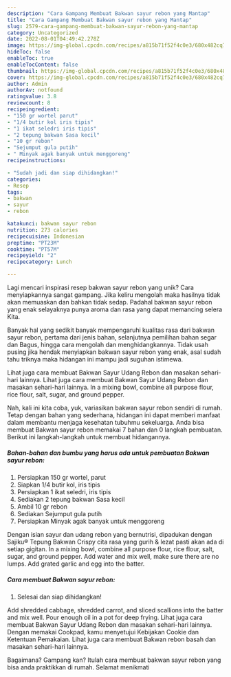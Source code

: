 ```yaml
---
description: "Cara Gampang Membuat Bakwan sayur rebon yang Mantap"
title: "Cara Gampang Membuat Bakwan sayur rebon yang Mantap"
slug: 2579-cara-gampang-membuat-bakwan-sayur-rebon-yang-mantap
category: Uncategorized
date: 2022-08-01T04:49:42.278Z
image: https://img-global.cpcdn.com/recipes/a815b71f52f4c0e3/680x482cq70/bakwan-sayur-rebon-foto-resep-utama.jpg
hideToc: false
enableToc: true
enableTocContent: false
thumbnail: https://img-global.cpcdn.com/recipes/a815b71f52f4c0e3/680x482cq70/bakwan-sayur-rebon-foto-resep-utama.jpg
cover: https://img-global.cpcdn.com/recipes/a815b71f52f4c0e3/680x482cq70/bakwan-sayur-rebon-foto-resep-utama.jpg
author: Admin
authorAv: notfound
ratingvalue: 3.8
reviewcount: 8
recipeingredient:
- "150 gr wortel parut"
- "1/4 butir kol iris tipis"
- "1 ikat seledri iris tipis"
- "2 tepung bakwan Sasa kecil"
- "10 gr rebon"
- "Sejumput gula putih"
- " Minyak agak banyak untuk menggoreng"
recipeinstructions:

- "Sudah jadi dan siap dihidangkan!"
categories:
- Resep
tags:
- bakwan
- sayur
- rebon

katakunci: bakwan sayur rebon 
nutrition: 273 calories
recipecuisine: Indonesian
preptime: "PT23M"
cooktime: "PT57M"
recipeyield: "2"
recipecategory: Lunch

---
```





Lagi mencari inspirasi resep bakwan sayur rebon yang unik? Cara menyiapkannya sangat gampang. Jika keliru mengolah maka hasilnya tidak akan memuaskan dan bahkan tidak sedap. Padahal bakwan sayur rebon yang enak selayaknya punya aroma dan rasa yang dapat memancing selera Kita.





Banyak hal yang sedikit banyak mempengaruhi kualitas rasa dari bakwan sayur rebon, pertama dari jenis bahan, selanjutnya pemilihan bahan segar dan Bagus, hingga cara mengolah dan menghidangkannya. Tidak usah pusing jika hendak menyiapkan bakwan sayur rebon yang enak,      asal sudah tahu triknya maka hidangan ini mampu jadi suguhan istimewa.














Lihat juga cara membuat Bakwan Sayur Udang Rebon dan masakan sehari-hari lainnya. Lihat juga cara membuat Bakwan Sayur Udang Rebon dan masakan sehari-hari lainnya. In a mixing bowl, combine all purpose flour, rice flour, salt, sugar, and ground pepper.






Nah, kali ini kita coba, yuk, variasikan bakwan sayur rebon sendiri di rumah. Tetap dengan bahan yang sederhana, hidangan ini dapat memberi manfaat dalam membantu menjaga kesehatan tubuhmu sekeluarga. Anda bisa membuat Bakwan sayur rebon memakai 7 bahan dan 0 langkah pembuatan. Berikut ini langkah-langkah untuk membuat hidangannya.

<!--inarticleads1-->

##### Bahan-bahan dan bumbu yang harus ada untuk pembuatan Bakwan sayur rebon:

1. Persiapkan 150 gr wortel, parut
1. Siapkan 1/4 butir kol, iris tipis
1. Persiapkan 1 ikat seledri, iris tipis
1. Sediakan 2 tepung bakwan Sasa kecil
1. Ambil 10 gr rebon
1. Sediakan Sejumput gula putih
1. Persiapkan  Minyak agak banyak untuk menggoreng


Dengan isian sayur dan udang rebon yang bernutrisi, dipadukan dengan Sajiku® Tepung Bakwan Crispy cita rasa yang gurih &amp; lezat pasti akan ada di setiap gigitan. In a mixing bowl, combine all purpose flour, rice flour, salt, sugar, and ground pepper. Add water and mix well, make sure there are no lumps. Add grated garlic and egg into the batter. 

<!--inarticleads2-->

##### Cara membuat Bakwan sayur rebon:


1. Selesai dan siap dihidangkan!

Add shredded cabbage, shredded carrot, and sliced scallions into the batter and mix well. Pour enough oil in a pot for deep frying. Lihat juga cara membuat Bakwan Sayur Udang Rebon dan masakan sehari-hari lainnya. Dengan memakai Cookpad, kamu menyetujui Kebijakan Cookie dan Ketentuan Pemakaian. Lihat juga cara membuat Bakwan rebon basah dan masakan sehari-hari lainnya. 

Bagaimana? Gampang kan? Itulah cara membuat bakwan sayur rebon yang bisa anda praktikkan di rumah. Selamat menikmati
